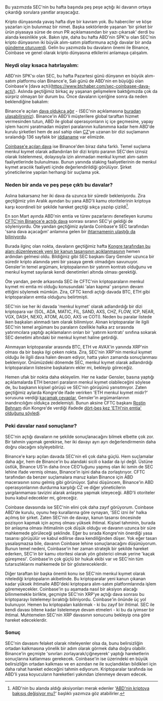 Bu yazımızda SEC'nin bu hafta başında peş peşe açtığı iki davanın ortaya çıkardığı sorulara yanıtlar arayacağız. 

Kripto dünyasında yavaş hafta diye bir kavram yok. Bu haberciler ve köşe yazarları için bulunmaz bir nimet. Başka sektörlerde yaşanan 'bir şirket bir ürün piyasaya sürse de onun PR açıklamasından bir yazı çıkarsak' derdi bu alanda kesinlikle yok. Bakın işte, daha bu hafta ABD'nin SPK'sı olan SEC'nin kripto dünyasının iki büyük alım-satım platformuna açtığı davalar bir anda [gündeme oturuverdi](https://www.btchaber.com/sec-coinbasee-dava-acti/). Gelin bu yazımızda bu davaların önemi ile Binance, Coinbase ve genel olarak kripto dünyasına etkilerini anlamaya çalışalım. 

### Neydi olay kısaca hatırlayalım:
ABD'nin SPK'sı olan SEC, bu hafta Pazartesi günü dünyanın en büyük alım-satım platformu olan Binance'e, Salı günü de ABD'nin en büyüğü olan Coinbase'e [dava açtı}(https://www.btchaber.com/sec-coinbasee-dava-acti/). Aslında geçtiğimiz birkaç ay yaşanan gelişmelere baktığımızda çok da sürpriz olmayan bir durum bu. Önce davaların içeriğine sonra da neden beklendiğine bakalım: 

Binance'e açılan [dava oldukça ağır](https://www.btchaber.com/sec-binance-ve-changpeng-zhaoya-dava-acti/) - (SEC'nin açıklamasına [buradan ulaşabilirsiniz](https://www.sec.gov/news/press-release/2023-101)). Binance'in ABD'li müşterilere global taraftan hizmet vermesinden tutun, ABD ile global operasyonların iç içe geçmesine, yapay işlem hacmi yaratmadan müşteri paralarının kullanımına kadar hem ABD'de kurulu şirketleri hem de asıl sahip olan [CZ](https://twitter.com/cz_binance)'ye uzanan bir dizi suçlamanın sıralandığı 136 sayfalık bir [iddianame](https://www.sec.gov/files/litigation/complaints/2023/comp-pr2023-101.pdf) var elimizde. 

[Coinbase'e açılan dava](https://www.sec.gov/litigation/complaints/2023/comp-pr2023-102.pdf) ise Binance'den biraz daha farklı. Temel suçlama menkul kıymet olarak adlandırılan bir dizi kripto paranın SEC'den izinsiz olarak listelenmesi, dolayısıyla izin alınmadan menkul kıymet alım-satım faaliyetlerinde bulunulması. Bunun yanında staking faaliyetlerinin de menkul kıymet aracılık faaliyeti içinde değerlendirildiği görülüyor. Şirket yöneticilerine yapılan herhangi bir suçlama yok. 

### Neden bir anda ve peş peşe çıktı bu davalar? 
Aslına bakarsanız her iki dava da uzunca bir süredir bekleniyordu. Zira geçtiğimiz yılın Aralık ayından bu yana ABD'li kamu otoritelerinin kriptoya karşı koordineli bir şekilde hareket geçtiği sıkça yazılıp çizildi[^1]. 

En son Mart ayında ABD'nin emtia ve türev pazarlarını denetleyen kurumu [CFTC'nin Binance'e açtığı dava](https://www.btchaber.com/cftc-davasi-binancein-sirketlerle-carpik-iliskisi/) sonrası sıranın SEC'yi geldiği de söyleniyordu. Öte yandan geçtiğimiz aylarda Coinbase'e SEC tarafından 'sana dava açacağım' anlamına gelen bir [ihtarnamenin ulaştığı da biliniyordu](https://www.btchaber.com/coinbaseden-abdli-duzenleyicilere-sert-elestiri/). 

Burada ilginç olan nokta, davaların geçtiğimiz hafta [Kongre tarafından bu alanı düzenleyecek yeni bir kanun tasarısının açıklanmasının](https://tr.cointelegraph.com/news/us-lawmakers-aim-for-crypto-regulatory-clarity-with-proposed-bill-putting-the-screws-to-sec) hemen ardından gelmesi oldu.  Bildiğiniz gibi SEC başkanı Gary Gensler uzunca bir süredir kripto alanında yeni bir yasaya gerek olmadığını savunuyor. Gensler'in temel argümanı, kriptopalarının bir yatırım kontratı olduğunu ve menkul kıymet sayılarak kendi denetimleri altında olması gerektiği. 

Öte yandan, perde arkasında SEC ile CFTC'nin kriptoparaların menkul kıymet mi emtia mi olduğu konusundaki 'alan kapma' yarışının devam ettiğini söylemek mümkün. Zira, CFTC kendi açtığı davada BTC, ETH gibi kriptoparaların emtia olduğunu belirtmişti. 

SEC'nin ise her iki davada 'menkul kıymet' olarak adlandırdığı bir dizi kriptopara var (SOL, ADA, MATIC, FIL, SAND, AXS, CHZ, FLOW, ICP, NEAR, VGX, DASH, NEXO, ATOM, ALGO, AXS ve COTI). Neden bu paralar listede iken başkaları alınmadı tam olarak bilinmiyor. Alınan kriptoparalar ile ilgili SEC'nin  temel argümanı bu paraların özellikle halka arz sırasında yatırımcılara yaptığı açıklamaların onları bir 'yatırım kontratı' sınıfına sokarak SEC denetimi altındaki bir menkul kıymet haline getirdiği. 

Alınmayan kriptoparalar arasında BTC, ETH ve AVAX'in yanında XRP'nin olması da bir başka ilgi çeken nokta. Zira, SEC'nin XRP'nin menkul kıymet olduğu ile ilgili dava halen devam ediyor, hatta yakın zamanda sonuçlanması bekleniyor. Önümüzdeki dönemde SEC, menkul kıymet olarak adlandırdığı kriptoparaların listesine başkalarını ekler mi, bekleyip göreceğiz. 

Hemen ufak bir nokta daha ekleyelim. Her ne kadar Gensler, basına yaptığı açıklamalarda ETH benzeri paraların menkul kıymet olabileceğini söylese de, bu başkanın kişisel görüşü ve SEC'nin görüşünü yansıtmıyor. Zaten geçtiğimiz aylarda Kongre'de ifade verirken 'ETH menkul kıymet midir?' sorusuna verdiği [kaçamak cevaplar](https://twitter.com/sassal0x/status/1648338351832064003), Gensler'in argümanlarının inandırıcılığını oldukça zedelemişti. Bunun aksine CFTC başkanı [Rostin Behnam](https://www.cftc.gov/About/Commissioners/RostinBehnam.htm) dün Kongre'de verdiği ifadede [dört-beş kez 'ETH'nin emtia' olduğunu söyledi](https://twitter.com/subjectiveviews/status/1666128812982038528). 

### Peki davalar nasıl sonuçlanır?
SEC'nin açtığı davaların ne şekilde sonuçlanacağını bilmek elbette çok zor. Bir tahmin yapmak gerekirse, her iki davayı ayrı ayrı değerlendirmenin  daha doğru olacağını söyleyebiliriz. 

Binance'e karşı açılan davada SEC'nin eli çok daha güçlü. Hem suçlamalar daha ağır, hem de Binance'in bu alandaki sicili o kadar da iyi değil. Üstüne üstlük, Binance US'in daha önce CEO'luğunu yapmış olan iki ismin de SEC lehine ifade vermiş olması, Binance'in işini daha da zorlaştırıyor. CFTC tarafından da benzer suçlamalara maruz kalan Binance için ABD macerasının sonu gelmiş gibi görünüyor. Şahsi düşüncem, Binance'in ABD operasyonlarının durdurma karşılığı CZ ve diğer yöneticilerin yargılanmaması tavizini alarak anlaşma yapmak isteyeceği. ABD'li otoriteler bunu kabul edecekler mi, göreceğiz. 

Coinbase davasında ise SEC'nin elini çok daha zayıf görüyorum. Coinbase ABD'de kurulu, oyunu hep kurallarına göre oynayan, 'SEC izni ile' halka açılmış bir şirket. Zaten SEC'nin de davayı, kanun tasarısı öncesinde pozisyon kapmak için açmış olması yüksek ihtimal. Kişisel tahminin, burada bir anlaşma olması ihtimalinin çok düşük olduğu ve davanın uzunca bir süre mahkemede görüleceği şeklinde. Eğer bu sırada Kongre'nin önerdiği yasa tasarısı görüşülür ve kabul edilirse dava kendiliğinden düşer. Yok eğer tasarı yasalaşmazsa bile, davanın Coinbase lehine sonuçlanacağını düşünüyorum. Bunun temel nedeni, Coinbase'in her zaman stratejik bir şekilde hareket ederken, SEC'in bir kamu otoritesi olarak yön gösterici olmak yerine 'kaçak güreşmesi'. Coinbase'in çok güçlü bir hukuk ekibi var ve SEC'nin tüm tutarsızlıklarını mahkemede bir bir göstereceklerdir. 

Diğer taraftan bir başka önemli konu ise SEC'nin menkul kıymet olarak nitelediği kriptopaların akibetinde. Bu kriptoparalar yeni kanun çıkanan kadar yüksek ihtimalle ABD'deki kriptopara alım-satım platformlarında işlem göremeyecekler. Coinbase'in şu aşamada nasıl bir aksiyon alacağı bilinmemekle birlikte, geçmişte SEC'nin XRP'ye açtığı dava sonrası bu kriptoparayı listelemeyi bıraktığı biliniyordu. Coinbase'in önünde üç yol bulunuyor. Hemen bu kriptopaları kaldırmak - ki bu zayıf bir ihtimal. SEC ile kendi davası bitene kadar listelemeye devam etmeleri - ki bu da iyimser bir ihtimal.  Muhtemelen SEC'nin XRP davasının sonucunu bekleyip ona göre hareket edeceklerdir. 

### Sonuç
SEC'nin davasını felaket olarak niteleyenler olsa da, bunu belirsizliğin ortadan kalkmasına yönelik bir adım olarak görmek daha doğru olabilir. Binance'in geçmişte 'sınırları zorlayarak/çiğneyerek' yaptığı hareketlerin sonuçlarına katlanması gerekecek. Coinbase'in ise üzerindeki en büyük belirsizliğin ortadan kalkması ve en azından ne ile suçlandıkları bildikleri için daha rahat hareket edeceğini tahmin ediyorum. Kriptoparalar tarafında ise ABD'li yasa koyucuların hareketleri yakından izlenmeye devam edecek. 


[^1]: ABD'nin bu alanda aldığı aksiyonları merak edenler '[ABD'nin kriptoya bakışış değişiyor mu?](https://www.btchaber.com/abdnin-kriptoya-bakisi-degisiyor-mu/)' başlıklı yazımıza göz atabilirler. 

